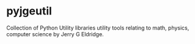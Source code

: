 # pyjgeutil
Collection of Python Utility libraries utility tools relating to math, physics, computer science by Jerry G Eldridge.
